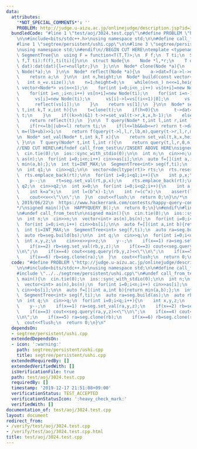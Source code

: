 ```yaml
---
data:
  attributes:
    '*NOT_SPECIAL_COMMENTS*': ''
    PROBLEM: http://judge.u-aizu.ac.jp/onlinejudge/description.jsp?id=3024
  bundledCode: "#line 1 \"test/aoj/3024.test.cpp\"\n#define PROBLEM \"http://judge.u-aizu.ac.jp/onlinejudge/description.jsp?id=3024\"\
    \n\n#include<bits/stdc++.h>\nusing namespace std;\n\n#define call_from_test\n\
    #line 1 \"segtree/persistent/ushi.cpp\"\n\n#line 3 \"segtree/persistent/ushi.cpp\"\
    \nusing namespace std;\n#endif\n//BEGIN CUT HERE\ntemplate <typename T>\nstruct\
    \ SegmentTree{\n  using F = function<T(T,T)>;\n  F f;\n  T ti;\n  SegmentTree(F\
    \ f,T ti):f(f),ti(ti){}\n\n  struct Node{\n    Node *l,*r;\n    T dat;\n    Node(T\
    \ dat):dat(dat){l=r=nullptr;}\n  };\n\n  Node* clone(Node *a){\n    return new\
    \ Node(*a);\n  }\n\n  Node* reflect(Node *a){\n    a->dat=f(a->l->dat,a->r->dat);\n\
    \    return a;\n  }\n\n  int n,height;\n  Node* build(const vector<T> &v){\n \
    \   int n_=v.size();\n    n=1;height=0;\n    while(n<n_) n<<=1,height++;\n   \
    \ vector<Node*> vs(n<<1);\n    for(int i=0;i<n_;i++) vs[n+i]=new Node(v[i]);\n\
    \    for(int i=n_;i<n;i++) vs[n+i]=new Node(ti);\n    for(int i=n-1;i;i--){\n\
    \      vs[i]=new Node(ti);\n      vs[i]->l=vs[(i<<1)|0];\n      vs[i]->r=vs[(i<<1)|1];\n\
    \      reflect(vs[i]);\n    }\n    return vs[1];\n  }\n\n  Node* set_val(Node*\
    \ t,int k,T x,int h){\n    t=clone(t);\n    if(h<0){\n      t->dat=x;\n      return\
    \ t;\n    }\n    if((k>>h)&1) t->r=set_val(t->r,k,x,h-1);\n    else t->l=set_val(t->l,k,x,h-1);\n\
    \    return reflect(t);\n  }\n\n  T query(Node* t,int l,int r,int lb,int ub){\n\
    \    if(r<=lb||ub<=l) return ti;\n    if(l<=lb&&ub<=r) return t->dat;\n    int\
    \ m=(lb+ub)>>1;\n    return f(query(t->l,l,r,lb,m),query(t->r,l,r,m,ub));\n  }\n\
    \n  Node* set_val(Node* t,int k,T x){\n    return set_val(t,k,x,height-1);\n \
    \ }\n\n  T query(Node* t,int l,int r){\n    return query(t,l,r,0,n);\n  }\n};\n\
    //END CUT HERE\n#ifndef call_from_test\n//INSERT ABOVE HERE\nsigned HAPPYQUERY_B(){\n\
    \  cin.tie(0);\n  ios::sync_with_stdio(0);\n\n  int n;\n  cin>>n;\n  vector<int>\
    \ as(n);\n  for(int i=0;i<n;i++) cin>>as[i];\n\n  auto f=[](int a,int b){return\
    \ min(a,b);};\n  int ti=INT_MAX;\n  SegmentTree<int> seg(f,ti);\n  auto rt=seg.build(as);\n\
    \n  int q1;\n  cin>>q1;\n\n  vector<decltype(rt)> rts;\n  rts.reserve(q1+1);\n\
    \  rts.emplace_back(rt);\n\n  for(int i=0;i<q1;i++){\n    int p,x;\n    cin>>p>>x;\n\
    \    p--;\n    rt=seg.set_val(rt,p,x);\n    rts.emplace_back(rt);\n  }\n\n  int\
    \ q2;\n  cin>>q2;\n  int x=0;\n  for(int i=0;i<q2;i++){\n    int a,b,c;\n    cin>>a>>b>>c;\n\
    \    int k=a^x;\n    int l=(b^x)-1;\n    int r=(c^x);\n    assert(l<r);\n    x=seg.query(rts[k],l,r);\n\
    \    cout<<x<<\"\\n\";\n  }\n  cout<<flush;\n  return 0;\n}\n/*\n  verified on\
    \ 2019/06/22\n  https://www.hackerrank.com/contests/happy-query-contest/challenges/minimum-history-query\n\
    */\nsigned main(){\n  HAPPYQUERY_B();\n  return 0;\n}\n#endif\n#line 8 \"test/aoj/3024.test.cpp\"\
    \n#undef call_from_test\n\nsigned main(){\n  cin.tie(0);\n  ios::sync_with_stdio(0);\n\
    \n  int n;\n  cin>>n;\n  vector<int> as(n),bs(n);\n  for(int i=0;i<n;i++) cin>>as[i];\n\
    \  for(int i=0;i<n;i++) cin>>bs[i];\n\n  auto f=[](int a,int b){return min(a,b);};\n\
    \  int ti=INT_MAX;\n  SegmentTree<int> seg(f,ti);\n  auto ra=seg.build(as);\n\
    \  auto rb=seg.build(bs);\n\n  int q;\n  cin>>q;\n  for(int i=0;i<q;i++){\n  \
    \  int x,y,z;\n    cin>>x>>y>>z;\n    y--;\n    if(x==1) ra=seg.set_val(ra,y,z);\n\
    \    if(x==2) rb=seg.set_val(rb,y,z);\n    if(x==3) cout<<seg.query(ra,y,z)<<\"\
    \\n\";\n    if(x==4) cout<<seg.query(rb,y,z)<<\"\\n\";\n    if(x==5) ra=seg.clone(rb);\n\
    \    if(x==6) rb=seg.clone(ra);\n  }\n  cout<<flush;\n  return 0;\n}\n"
  code: "#define PROBLEM \"http://judge.u-aizu.ac.jp/onlinejudge/description.jsp?id=3024\"\
    \n\n#include<bits/stdc++.h>\nusing namespace std;\n\n#define call_from_test\n\
    #include \"../../segtree/persistent/ushi.cpp\"\n#undef call_from_test\n\nsigned\
    \ main(){\n  cin.tie(0);\n  ios::sync_with_stdio(0);\n\n  int n;\n  cin>>n;\n\
    \  vector<int> as(n),bs(n);\n  for(int i=0;i<n;i++) cin>>as[i];\n  for(int i=0;i<n;i++)\
    \ cin>>bs[i];\n\n  auto f=[](int a,int b){return min(a,b);};\n  int ti=INT_MAX;\n\
    \  SegmentTree<int> seg(f,ti);\n  auto ra=seg.build(as);\n  auto rb=seg.build(bs);\n\
    \n  int q;\n  cin>>q;\n  for(int i=0;i<q;i++){\n    int x,y,z;\n    cin>>x>>y>>z;\n\
    \    y--;\n    if(x==1) ra=seg.set_val(ra,y,z);\n    if(x==2) rb=seg.set_val(rb,y,z);\n\
    \    if(x==3) cout<<seg.query(ra,y,z)<<\"\\n\";\n    if(x==4) cout<<seg.query(rb,y,z)<<\"\
    \\n\";\n    if(x==5) ra=seg.clone(rb);\n    if(x==6) rb=seg.clone(ra);\n  }\n\
    \  cout<<flush;\n  return 0;\n}\n"
  dependsOn:
  - segtree/persistent/ushi.cpp
  extendedDependsOn:
  - icon: ':warning:'
    path: segtree/persistent/ushi.cpp
    title: segtree/persistent/ushi.cpp
  extendedRequiredBy: []
  extendedVerifiedWith: []
  isVerificationFile: true
  path: test/aoj/3024.test.cpp
  requiredBy: []
  timestamp: '2019-12-17 21:51:08+09:00'
  verificationStatus: TEST_ACCEPTED
  verificationStatusIcon: ':heavy_check_mark:'
  verifiedWith: []
documentation_of: test/aoj/3024.test.cpp
layout: document
redirect_from:
- /verify/test/aoj/3024.test.cpp
- /verify/test/aoj/3024.test.cpp.html
title: test/aoj/3024.test.cpp
---
```

